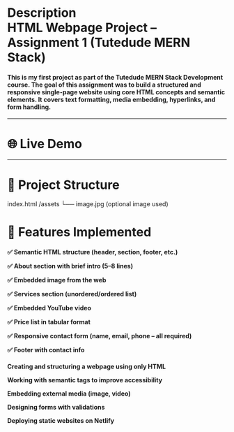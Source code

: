 <h1>Description
<br>
 HTML Webpage Project – Assignment 1 (Tutedude MERN Stack)
 </h1>
<h4>This is my first project as part of the Tutedude MERN Stack Development course. The goal of this assignment was to build a structured and responsive single-page website using core HTML concepts and semantic elements. It covers text formatting, media embedding, hyperlinks, and form handling.
</h4>
<hr>
<h1>
🌐 Live Demo
</h1>
<hr>
<h1>📁 Project Structure</h1>
index.html
/assets
  └── image.jpg (optional image used)

<h1>
📌 Features Implemented
</h1>
<h4>
✅ Semantic HTML structure (header, section, footer, etc.)

✅ About section with brief intro (5–8 lines)

✅ Embedded image from the web

✅ Services section (unordered/ordered list)

✅ Embedded YouTube video

✅ Price list in tabular format

✅ Responsive contact form (name, email, phone – all required)

✅ Footer with contact info
</h4>


<h4>
Creating and structuring a webpage using only HTML

Working with semantic tags to improve accessibility

Embedding external media (image, video)

Designing forms with validations

Deploying static websites on Netlify
</h4>
